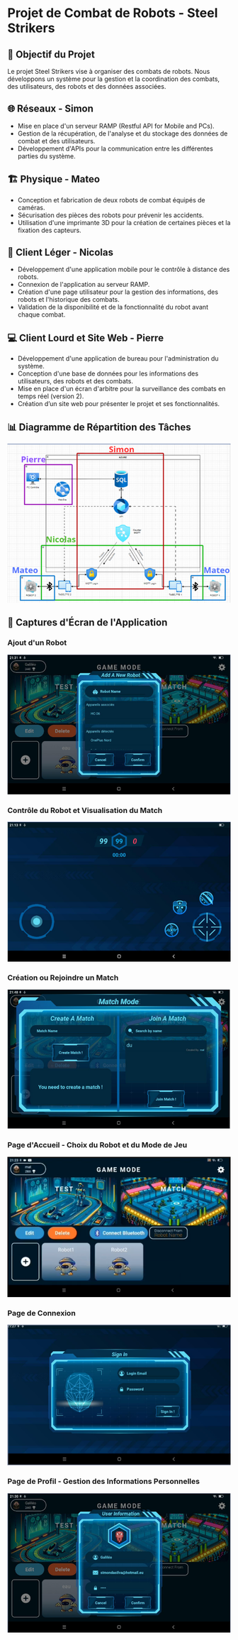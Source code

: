 # Projet de Combat de Robots - Steel Strikers

## 🤖 Objectif du Projet
Le projet Steel Strikers vise à organiser des combats de robots. Nous développons un système pour la gestion et la coordination des combats, des utilisateurs, des robots et des données associées.

## 🌐 Réseaux - Simon
- Mise en place d'un serveur RAMP (Restful API for Mobile and PCs).
- Gestion de la récupération, de l'analyse et du stockage des données de combat et des utilisateurs.
- Développement d'APIs pour la communication entre les différentes parties du système.

## 🏗️ Physique - Mateo 
- Conception et fabrication de deux robots de combat équipés de caméras.
- Sécurisation des pièces des robots pour prévenir les accidents.
- Utilisation d'une imprimante 3D pour la création de certaines pièces et la fixation des capteurs.

## 📱 Client Léger - Nicolas
- Développement d'une application mobile pour le contrôle à distance des robots.
- Connexion de l'application au serveur RAMP.
- Création d'une page utilisateur pour la gestion des informations, des robots et l'historique des combats.
- Validation de la disponibilité et de la fonctionnalité du robot avant chaque combat.

## 💻 Client Lourd et Site Web - Pierre
- Développement d'une application de bureau pour l'administration du système.
- Conception d'une base de données pour les informations des utilisateurs, des robots et des combats.
- Mise en place d'un écran d'arbitre pour la surveillance des combats en temps réel (version 2).
- Création d’un site web pour présenter le projet et ses fonctionnalités.

## 📊 Diagramme de Répartition des Tâches
![SteelStrickerProjet](https://github.com/Fillraen/SteelStrickers/blob/main/SteelStrickerProjet.PNG)

## 📸 Captures d'Écran de l'Application

### Ajout d'un Robot
![SteelStrickersAddRobot](https://github.com/Fillraen/SteelStrickers/blob/main/SteelStrickersAddRobot.PNG)

### Contrôle du Robot et Visualisation du Match
![SteelStrickersController](https://github.com/Fillraen/SteelStrickers/blob/main/SteelStrickersController.PNG)

### Création ou Rejoindre un Match
![SteelStrickersCreateMatch](https://github.com/Fillraen/SteelStrickers/blob/main/SteelStrickersCreateMatch.PNG)

### Page d'Accueil - Choix du Robot et du Mode de Jeu
![SteelStrickersHomePage](https://github.com/Fillraen/SteelStrickers/blob/main/SteelStrickersHomePage.PNG)

### Page de Connexion
![SteelStrickersLoginPage](https://github.com/Fillraen/SteelStrickers/blob/main/SteelStrickersLoginPage.PNG)

### Page de Profil - Gestion des Informations Personnelles
![SteelStrickersProfilPage](https://github.com/Fillraen/SteelStrickers/blob/main/SteelStrickersProfilPage.PNG)

